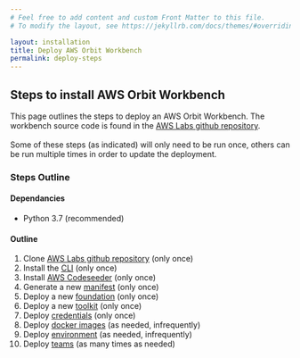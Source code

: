 ```yaml
---
# Feel free to add content and custom Front Matter to this file.
# To modify the layout, see https://jekyllrb.com/docs/themes/#overriding-theme-defaults

layout: installation
title: Deploy AWS Orbit Workbench
permalink: deploy-steps
---
```


## Steps to install AWS Orbit Workbench 
This page outlines the steps to deploy an AWS Orbit Workbench.  The workbench source code is found in
the [AWS Labs github repository](https://github.com/awslabs/aws-orbit-workbench/).
<br><br>
Some of these steps (as indicated) will only need to be run once, others can be run multiple times in order to update the deployment.  



### Steps Outline

#### Dependancies
- Python 3.7 (recommended)

#### Outline
<ol>
    <li>Clone <a href="detail-fork">AWS Labs github repository</a> (only once)</li>
    <li>Install the <a href="detail-cli">CLI</a> (only once)</li>
    <li>Install <a href="detail-codeseeder"> AWS Codeseeder</a> (only once)</li>
    <li>Generate a new <a href="detail-manifest"> manifest</a> (only once)</li>
    <li>Deploy a new <a href="detail-foundation"> foundation</a> (only once)</li>
    <li>Deploy a new <a href="detail-toolkit"> toolkit</a> (only once)</li>
    <li>Deploy <a href="detail-credentials"> credentials</a> (only once)</li>
    <li>Deploy <a href="detail-images"> docker images</a> (as needed, infrequently)</li>
    <li>Deploy <a href="detail-environment"> environment</a> (as needed, infrequently)</li>
    <li>Deploy <a href="detail-teams"> teams</a>  (as many times as needed)</li>
</ol>

